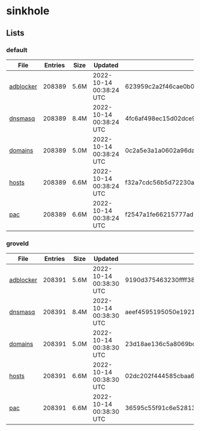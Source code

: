# sinkhole

## Lists

### default

|File|Entries|Size|Updated|Hash|
|-|-|-|-|-|
|[adblocker](https://raw.githubusercontent.com/groveld/sinkhole/lists/default/adblocker.txt)|208389|5.6M|2022-10-14 00:38:24 UTC|623959c2a2f46cae0b0dbed726c4c912c70f5a1790ef7527e251cc309744e916|
|[dnsmasq](https://raw.githubusercontent.com/groveld/sinkhole/lists/default/dnsmasq.txt)|208389|8.4M|2022-10-14 00:38:24 UTC|4fc6af498ec15d02dce95991989bb365a49f04deb0257e458ccdadea6ab2e20d|
|[domains](https://raw.githubusercontent.com/groveld/sinkhole/lists/default/domains.txt)|208389|5.0M|2022-10-14 00:38:24 UTC|0c2a5e3a1a0602a96da26b94a126372586df1e682926f48423b92fc3fb43a59f|
|[hosts](https://raw.githubusercontent.com/groveld/sinkhole/lists/default/hosts.txt)|208389|6.6M|2022-10-14 00:38:24 UTC|f32a7cdc56b5d72230a6a6eedf563fe1ca66ce1ac4e9c1078276be467cff3e44|
|[pac](https://raw.githubusercontent.com/groveld/sinkhole/lists/default/pac.txt)|208389|6.6M|2022-10-14 00:38:24 UTC|f2547a1fe66215777ad27149da709de0cdc9137ed7139e5a70c892159928aff6|

### groveld

|File|Entries|Size|Updated|Hash|
|-|-|-|-|-|
|[adblocker](https://raw.githubusercontent.com/groveld/sinkhole/lists/groveld/adblocker.txt)|208391|5.6M|2022-10-14 00:38:30 UTC|9190d375463230ffff38084ceac7a73fd1ec6a58db17d702d5bf24c4900ed4da|
|[dnsmasq](https://raw.githubusercontent.com/groveld/sinkhole/lists/groveld/dnsmasq.txt)|208391|8.4M|2022-10-14 00:38:30 UTC|aeef4595195050e192157eae0f1592b5d221353410059984ac7d269d1e1d600d|
|[domains](https://raw.githubusercontent.com/groveld/sinkhole/lists/groveld/domains.txt)|208391|5.0M|2022-10-14 00:38:30 UTC|23d18ae136c5a8069bdb2d3e762536d3f37d64e5f4a6ddbe92d5a754766ab79b|
|[hosts](https://raw.githubusercontent.com/groveld/sinkhole/lists/groveld/hosts.txt)|208391|6.6M|2022-10-14 00:38:30 UTC|02dc202f444585cbaa62f0a0dca61c76d318ae58838337f159547714765ab8fe|
|[pac](https://raw.githubusercontent.com/groveld/sinkhole/lists/groveld/pac.txt)|208391|6.6M|2022-10-14 00:38:30 UTC|36595c55f91c6e528134985c531ecd85abfe6f5470c10ffd1209449be7da23c8|
